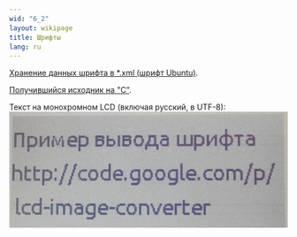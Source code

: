 ```yaml
---
wid: "6_2"
layout: wikipage
title: Шрифты
lang: ru
---
```

[Хранение данных шрифта в *.xml (шрифт Ubuntu)](font-ubuntu.xml.b1040b0b.zip).

[Получившийся исходник на "C"](font-ubuntu.c.3affdcbc.zip).

Текст на монохромном LCD (включая русский, в UTF-8):
![Текст на монохромном LCD](fonts-1.jpg "Текст на монохромном LCD")

